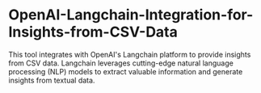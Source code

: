 # OpenAI-Langchain-Integration-for-Insights-from-CSV-Data
This tool integrates with OpenAI's Langchain platform to provide insights from CSV data. Langchain leverages cutting-edge natural language processing (NLP) models to extract valuable information and generate insights from textual data.
